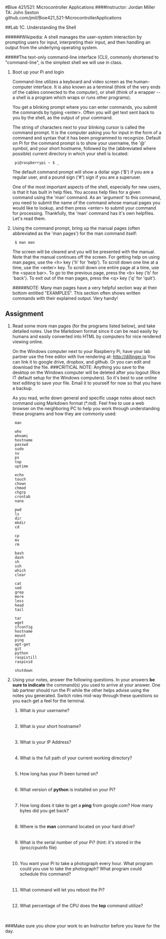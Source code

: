 #Bioe 421/521: Microcontroller Applications
####Instructor: Jordan Miller<br>TA: John Sexton<br>github.com/jmil/Bioe421_521-MicrocontrollerApplications

##Lab 1C. Understanding the Shell



######Wikipedia: A shell manages the user–system interaction by prompting users for input, interpreting their input, and then handling an output from the underlying operating system.

#####The text-only command-line interface (CLI), commonly shortened to "command-line", is the simplest shell we will use in class.

1. Boot up your Pi and login

	Command-line utilizes a keyboard and video screen as the human-computer interface. It is also known as a terminal (think of the very ends of the cables connected to the computer), or shell (think of a wrapper -- a shell is a program which wraps or runs other programs).
	
	You get a blinking prompt where you can enter commands, you submit the commands by typing \<enter>. Often you will get text sent back to you by the shell, as the output of your command.

	The string of characters next to your blinking cursor is called the command prompt. It is the computer asking you for input in the form of a command and syntax that it has been programmed to recognize. Default on Pi for the command prompt is to show your username, the '@' symbol, and your short hostname, followed by the (abbreviated where possible) current directory in which your shell is located:

		pi@raspberrypi ~ $ _
		
	The default command prompt will show a dollar sign ('$') if you are a regular user, and a pound sign ('#') sign if you are a superuser.

	One of the most important aspects of the shell, especially for new users, is that it has built in help files. You access help files for a given command using the 'man' command. As an 'argument' to this command, you need to submit the name of the command whose manual pages you would like to lookup, and then press \<enter> to submit your command for processing. Thankfully, the 'man' command has it's own helpfiles. Let's read them.

1. Using the command prompt, bring up the manual pages (often abbreviated as the 'man pages') for the man command itself:

		$ man man

	The screen will be cleared and you will be presented with the manual. Note that the manual continues off the screen. For getting help on using man pages, use the \<h> key ('h' for 'help'). To scroll down one line at a time, use the \<enter> key. To scroll down one entire page at a time, use the \<space bar>. To go to the previous page, press the \<b> key ('b' for 'back'). To exit out of the man pages, press the \<q> key ('q' for 'quit').
		
	#####NOTE: Many man pages have a very helpful section way at their bottom entitled "EXAMPLES". This section often shows written commands with their explained output. Very handy!	
	
## Assignment


1. Read some more man pages (for the programs listed below), and take detailed notes. Use the Markdown format since it can be read easily by humans and easily converted into HTML by computers for nice rendered viewing online.

	On the Windows computer next to your Raspberry Pi, have your lab partner use the free editor with live rendering at:
	http://dillinger.io
	You can link it to google drive, dropbox, and github. Or you can edit and download the file.
	###CRITICAL NOTE: Anything you save to the desktop on the Windows computer will be deleted after you logout (Rice IT default setup for the Windows computers). So it's best to use online text editing to save your file. Email it to yourself for now so that you have a backup.


	As you read, write down general and specific usage notes about each command using Markdown format (*.md). Feel free to use a web browser on the neighboring PC to help you work through understanding these programs and how they are commonly used:

		man

		who
		whoami
		hostname
		passwd
		sudo
		su
		ps
		top
		uptime
		
		echo
		touch
		chown
		chmod
		chgrp
		crontab
		nano
		
		pwd
		ls
		dir
		mkdir
		cd
		
		cp
		mv
		rm

		bash
		dash
		sh
		ssh
		which
		clear
		
		cat
		sed
		grep
		more
		less
		head
		tail
		
		tar
		wget
		ifconfig
		hostname
		mount
		ping
		apt-get
		git
		python
		raspistill
		raspivid
		
		shutdown
		
		
1. Using your notes, answer the following questions. In your answers **be sure to indicate** the command(s) you used to arrive at your answer. One lab partner should run the Pi while the other helps advise using the notes you generated. Switch roles mid-way through these questions so you each get a feel for the terminal.

	1. What is your username?<br><br><br>
	1. What is your short hostname?<br><br><br>
	1. What is your IP Address?<br><br><br>
	1. What is the full path of your current working directory?<br><br><br>
	1. How long has your Pi been turned on?<br><br><br>
	1. What version of **python** is installed on your Pi?<br><br><br>
	1. How long does it take to get a **ping** from google.com? How many bytes did you get back?<br><br><br>
	1. Where is the **man** command located on your hard drive?<br><br><br>
	1. What is the serial number of your Pi? (hint: it's stored in the /proc/cpuinfo file)<br><br><br>
	1. You want your Pi to take a photograph every hour. What program could you use to take the photograph? What program could schedule this command?<br><br><br>
	1. What command will let you reboot the Pi?<br><br><br>
	1. What percentage of the CPU does the **top** command utilize?<br><br><br>

###Make sure you show your work to an Instructor before you leave for the day.

